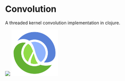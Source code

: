# Convolution
A threaded kernel convolution implementation in clojure.

<img src="images/grace.jpg" height="350">&nbsp;<img src="doc/Clojure_logo.png" height="150">
